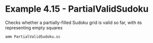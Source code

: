 # Example 4.15 - PartialValidSudoku
Checks whether a partially-filled Sudoku grid is valid so far, with `0`s
representing empty squares

```bash
amm PartialValidSudoku.sc
```
